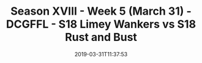 ---
title: Season XVIII - Week 5 (March 31) - DCGFFL - S18 Limey Wankers vs S18 Rust and
  Bust
teams-score:
- team: _teams/lime.md
  score: 36
- team: _teams/maroon.md
  score: 20
mvp: Nick Ward (Lime), Tony Smith (Maroon)
game-ball: ''
season: 18
week: 5
date: '2019-03-31T11:37:53'
pageid: season-xviii-week-5-april-1-6915-vs-6909
---